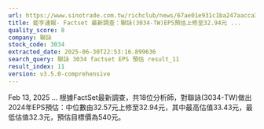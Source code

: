 ```yaml
---
url: https://www.sinotrade.com.tw/richclub/news/67ae01e931c1ba247aacca3c
title: 鉅亨速報- Factset 最新調查：聯詠(3034-TW)EPS預估上修至32.94元 ...
quality_score: 8
company: 聯詠
stock_code: 3034
extracted_date: 2025-06-30T22:53:16.899636
search_query: 聯詠 3034 factset EPS 預估 result_11
result_index: 11
version: v3.5.0-comprehensive
---
```


Feb 13, 2025 ... 根據FactSet最新調查，共18位分析師，對聯詠(3034-TW)做出2024年EPS預估：中位數由32.57元上修至32.94元，其中最高估值33.43元，最低估值32.3元，預估目標價為540元。